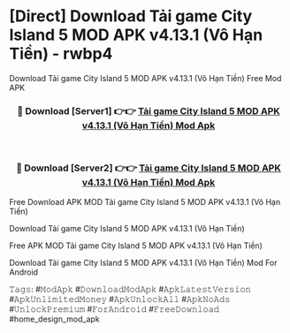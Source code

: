 # [Direct] Download Tải game City Island 5 MOD APK v4.13.1 (Vô Hạn Tiền) - rwbp4
Download Tải game City Island 5 MOD APK v4.13.1 (Vô Hạn Tiền) Free Mod APK

<div align="center">
<h3>🔴 Download [Server1] 👉👉 <a href="https://apk-comot.site?title=Tải_game_City_Island_5_MOD_APK_v4.13.1_(Vô_Hạn_Tiền)">Tải game City Island 5 MOD APK v4.13.1 (Vô Hạn Tiền) Mod Apk</a></h3><br>

<h3>🔴 Download [Server2] 👉👉 <a href="https://apk-comot.site?title=Tải_game_City_Island_5_MOD_APK_v4.13.1_(Vô_Hạn_Tiền)">Tải game City Island 5 MOD APK v4.13.1 (Vô Hạn Tiền) Mod Apk</a></h3>
</div>


Free Download APK MOD Tải game City Island 5 MOD APK v4.13.1 (Vô Hạn Tiền)

Download Tải game City Island 5 MOD APK v4.13.1 (Vô Hạn Tiền) 

Free APK MOD Tải game City Island 5 MOD APK v4.13.1 (Vô Hạn Tiền) 

Download Tải game City Island 5 MOD APK v4.13.1 (Vô Hạn Tiền) Mod For Android

𝚃𝚊𝚐𝚜: #𝙼𝚘𝚍𝙰𝚙𝚔 #𝙳𝚘𝚠𝚗𝚕𝚘𝚊𝚍𝙼𝚘𝚍𝙰𝚙𝚔 #𝙰𝚙𝚔𝙻𝚊𝚝𝚎𝚜𝚝𝚅𝚎𝚛𝚜𝚒𝚘𝚗 #𝙰𝚙𝚔𝚄𝚗𝚕𝚒𝚖𝚒𝚝𝚎𝚍𝙼𝚘𝚗𝚎𝚢 #𝙰𝚙𝚔𝚄𝚗𝚕𝚘𝚌𝚔𝙰𝚕𝚕 #𝙰𝚙𝚔𝙽𝚘𝙰𝚍𝚜 #𝚄𝚗𝚕𝚘𝚌𝚔𝙿𝚛𝚎𝚖𝚒𝚞𝚖 #𝙵𝚘𝚛𝙰𝚗𝚍𝚛𝚘𝚒𝚍 #𝙵𝚛𝚎𝚎𝙳𝚘𝚠𝚗𝚕𝚘𝚊𝚍 #home_design_mod_apk